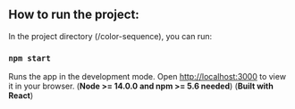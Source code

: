 ## How to run the project:

In the project directory (/color-sequence), you can run:

### `npm start`

Runs the app in the development mode.
Open [http://localhost:3000](http://localhost:3000) to view it in your browser.
(**Node >= 14.0.0 and npm >= 5.6 needed**)
(**Built with React**)